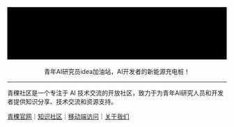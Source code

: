 <img src="./profile/staic/Logo-3.gif">

<p align="center">青年AI研究员idea加油站，AI开发者的新能源充电桩！</p>

----

青稞社区是一个专注于 AI 技术交流的开放社区，致力于为青年AI研究人员和开发者提供知识分享、技术交流和资源支持。


[青稞官网](http://qingkeai.online/)｜[知识社区](http://qingkeai.online/categories/talk)｜[移动端访问](https://appodzjvyp51702.h5.xiaoeknow.com)｜[关于我们](https://qingkelab.feishu.cn/wiki/SyGlwuAjriVCOokxcXRckwC7nYU)

